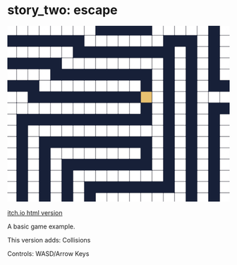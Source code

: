 # story_two: escape

![cover image](./art/cover_image.png)

[itch.io html version](https://invalidlifetime.itch.io/story-two)

A basic game example.

This version adds: Collisions

Controls: WASD/Arrow Keys
